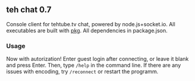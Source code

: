 ## teh chat 0.7

Console client for tehtube.tv chat, powered by node.js+socket.io. All executables are built with [pkg](https://github.com/zeit/pkg).
All dependencies in package.json.

### Usage

Now with autorization! 
Enter guest login after connecting, or leave it blank and press Enter. Then, type `/help` in the command line.
If there are any issues with encoding, try `/reconnect` or restart the programm.



